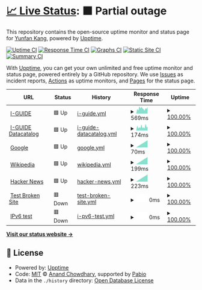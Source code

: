 # [📈 Live Status](https://yunfankang.github.io/upptime): <!--live status--> **🟧 Partial outage**

This repository contains the open-source uptime monitor and status page for [Yunfan Kang](https://yunfankang.github.io/upptime), powered by [Upptime](https://github.com/upptime/upptime).

[![Uptime CI](https://github.com/yunfankang/upptime/workflows/Uptime%20CI/badge.svg)](https://github.com/yunfankang/upptime/actions?query=workflow%3A%22Uptime+CI%22)
[![Response Time CI](https://github.com/yunfankang/upptime/workflows/Response%20Time%20CI/badge.svg)](https://github.com/yunfankang/upptime/actions?query=workflow%3A%22Response+Time+CI%22)
[![Graphs CI](https://github.com/yunfankang/upptime/workflows/Graphs%20CI/badge.svg)](https://github.com/yunfankang/upptime/actions?query=workflow%3A%22Graphs+CI%22)
[![Static Site CI](https://github.com/yunfankang/upptime/workflows/Static%20Site%20CI/badge.svg)](https://github.com/yunfankang/upptime/actions?query=workflow%3A%22Static+Site+CI%22)
[![Summary CI](https://github.com/yunfankang/upptime/workflows/Summary%20CI/badge.svg)](https://github.com/yunfankang/upptime/actions?query=workflow%3A%22Summary+CI%22)

With [Upptime](https://upptime.js.org), you can get your own unlimited and free uptime monitor and status page, powered entirely by a GitHub repository. We use [Issues](https://github.com/yunfankang/upptime/issues) as incident reports, [Actions](https://github.com/yunfankang/upptime/actions) as uptime monitors, and [Pages](https://yunfankang.github.io/upptime) for the status page.

<!--start: status pages-->
<!-- This summary is generated by Upptime (https://github.com/upptime/upptime) -->
<!-- Do not edit this manually, your changes will be overwritten -->
<!-- prettier-ignore -->
| URL | Status | History | Response Time | Uptime |
| --- | ------ | ------- | ------------- | ------ |
| <img alt="" src="https://icons.duckduckgo.com/ip3/iguide.illinois.edu.ico" height="13"> [I-GUIDE](https://iguide.illinois.edu) | 🟩 Up | [i-guide.yml](https://github.com/YunfanKang/upptime/commits/HEAD/history/i-guide.yml) | <details><summary><img alt="Response time graph" src="./graphs/i-guide/response-time-week.png" height="20"> 569ms</summary><br><a href="https://yunfankang.github.io/upptime/history/i-guide"><img alt="Response time 569" src="https://img.shields.io/endpoint?url=https%3A%2F%2Fraw.githubusercontent.com%2FYunfanKang%2Fupptime%2FHEAD%2Fapi%2Fi-guide%2Fresponse-time.json"></a><br><a href="https://yunfankang.github.io/upptime/history/i-guide"><img alt="24-hour response time 569" src="https://img.shields.io/endpoint?url=https%3A%2F%2Fraw.githubusercontent.com%2FYunfanKang%2Fupptime%2FHEAD%2Fapi%2Fi-guide%2Fresponse-time-day.json"></a><br><a href="https://yunfankang.github.io/upptime/history/i-guide"><img alt="7-day response time 569" src="https://img.shields.io/endpoint?url=https%3A%2F%2Fraw.githubusercontent.com%2FYunfanKang%2Fupptime%2FHEAD%2Fapi%2Fi-guide%2Fresponse-time-week.json"></a><br><a href="https://yunfankang.github.io/upptime/history/i-guide"><img alt="30-day response time 569" src="https://img.shields.io/endpoint?url=https%3A%2F%2Fraw.githubusercontent.com%2FYunfanKang%2Fupptime%2FHEAD%2Fapi%2Fi-guide%2Fresponse-time-month.json"></a><br><a href="https://yunfankang.github.io/upptime/history/i-guide"><img alt="1-year response time 569" src="https://img.shields.io/endpoint?url=https%3A%2F%2Fraw.githubusercontent.com%2FYunfanKang%2Fupptime%2FHEAD%2Fapi%2Fi-guide%2Fresponse-time-year.json"></a></details> | <details><summary><a href="https://yunfankang.github.io/upptime/history/i-guide">100.00%</a></summary><a href="https://yunfankang.github.io/upptime/history/i-guide"><img alt="All-time uptime 100.00%" src="https://img.shields.io/endpoint?url=https%3A%2F%2Fraw.githubusercontent.com%2FYunfanKang%2Fupptime%2FHEAD%2Fapi%2Fi-guide%2Fuptime.json"></a><br><a href="https://yunfankang.github.io/upptime/history/i-guide"><img alt="24-hour uptime 100.00%" src="https://img.shields.io/endpoint?url=https%3A%2F%2Fraw.githubusercontent.com%2FYunfanKang%2Fupptime%2FHEAD%2Fapi%2Fi-guide%2Fuptime-day.json"></a><br><a href="https://yunfankang.github.io/upptime/history/i-guide"><img alt="7-day uptime 100.00%" src="https://img.shields.io/endpoint?url=https%3A%2F%2Fraw.githubusercontent.com%2FYunfanKang%2Fupptime%2FHEAD%2Fapi%2Fi-guide%2Fuptime-week.json"></a><br><a href="https://yunfankang.github.io/upptime/history/i-guide"><img alt="30-day uptime 100.00%" src="https://img.shields.io/endpoint?url=https%3A%2F%2Fraw.githubusercontent.com%2FYunfanKang%2Fupptime%2FHEAD%2Fapi%2Fi-guide%2Fuptime-month.json"></a><br><a href="https://yunfankang.github.io/upptime/history/i-guide"><img alt="1-year uptime 100.00%" src="https://img.shields.io/endpoint?url=https%3A%2F%2Fraw.githubusercontent.com%2FYunfanKang%2Fupptime%2FHEAD%2Fapi%2Fi-guide%2Fuptime-year.json"></a></details>
| <img alt="" src="https://icons.duckduckgo.com/ip3/iguide.cuahsi.io.ico" height="13"> [I-GUIDE Datacatalog](https://iguide.cuahsi.io) | 🟩 Up | [i-guide-datacatalog.yml](https://github.com/YunfanKang/upptime/commits/HEAD/history/i-guide-datacatalog.yml) | <details><summary><img alt="Response time graph" src="./graphs/i-guide-datacatalog/response-time-week.png" height="20"> 174ms</summary><br><a href="https://yunfankang.github.io/upptime/history/i-guide-datacatalog"><img alt="Response time 174" src="https://img.shields.io/endpoint?url=https%3A%2F%2Fraw.githubusercontent.com%2FYunfanKang%2Fupptime%2FHEAD%2Fapi%2Fi-guide-datacatalog%2Fresponse-time.json"></a><br><a href="https://yunfankang.github.io/upptime/history/i-guide-datacatalog"><img alt="24-hour response time 174" src="https://img.shields.io/endpoint?url=https%3A%2F%2Fraw.githubusercontent.com%2FYunfanKang%2Fupptime%2FHEAD%2Fapi%2Fi-guide-datacatalog%2Fresponse-time-day.json"></a><br><a href="https://yunfankang.github.io/upptime/history/i-guide-datacatalog"><img alt="7-day response time 174" src="https://img.shields.io/endpoint?url=https%3A%2F%2Fraw.githubusercontent.com%2FYunfanKang%2Fupptime%2FHEAD%2Fapi%2Fi-guide-datacatalog%2Fresponse-time-week.json"></a><br><a href="https://yunfankang.github.io/upptime/history/i-guide-datacatalog"><img alt="30-day response time 174" src="https://img.shields.io/endpoint?url=https%3A%2F%2Fraw.githubusercontent.com%2FYunfanKang%2Fupptime%2FHEAD%2Fapi%2Fi-guide-datacatalog%2Fresponse-time-month.json"></a><br><a href="https://yunfankang.github.io/upptime/history/i-guide-datacatalog"><img alt="1-year response time 174" src="https://img.shields.io/endpoint?url=https%3A%2F%2Fraw.githubusercontent.com%2FYunfanKang%2Fupptime%2FHEAD%2Fapi%2Fi-guide-datacatalog%2Fresponse-time-year.json"></a></details> | <details><summary><a href="https://yunfankang.github.io/upptime/history/i-guide-datacatalog">100.00%</a></summary><a href="https://yunfankang.github.io/upptime/history/i-guide-datacatalog"><img alt="All-time uptime 100.00%" src="https://img.shields.io/endpoint?url=https%3A%2F%2Fraw.githubusercontent.com%2FYunfanKang%2Fupptime%2FHEAD%2Fapi%2Fi-guide-datacatalog%2Fuptime.json"></a><br><a href="https://yunfankang.github.io/upptime/history/i-guide-datacatalog"><img alt="24-hour uptime 100.00%" src="https://img.shields.io/endpoint?url=https%3A%2F%2Fraw.githubusercontent.com%2FYunfanKang%2Fupptime%2FHEAD%2Fapi%2Fi-guide-datacatalog%2Fuptime-day.json"></a><br><a href="https://yunfankang.github.io/upptime/history/i-guide-datacatalog"><img alt="7-day uptime 100.00%" src="https://img.shields.io/endpoint?url=https%3A%2F%2Fraw.githubusercontent.com%2FYunfanKang%2Fupptime%2FHEAD%2Fapi%2Fi-guide-datacatalog%2Fuptime-week.json"></a><br><a href="https://yunfankang.github.io/upptime/history/i-guide-datacatalog"><img alt="30-day uptime 100.00%" src="https://img.shields.io/endpoint?url=https%3A%2F%2Fraw.githubusercontent.com%2FYunfanKang%2Fupptime%2FHEAD%2Fapi%2Fi-guide-datacatalog%2Fuptime-month.json"></a><br><a href="https://yunfankang.github.io/upptime/history/i-guide-datacatalog"><img alt="1-year uptime 100.00%" src="https://img.shields.io/endpoint?url=https%3A%2F%2Fraw.githubusercontent.com%2FYunfanKang%2Fupptime%2FHEAD%2Fapi%2Fi-guide-datacatalog%2Fuptime-year.json"></a></details>
| <img alt="" src="https://icons.duckduckgo.com/ip3/www.google.com.ico" height="13"> [Google](https://www.google.com) | 🟩 Up | [google.yml](https://github.com/YunfanKang/upptime/commits/HEAD/history/google.yml) | <details><summary><img alt="Response time graph" src="./graphs/google/response-time-week.png" height="20"> 70ms</summary><br><a href="https://yunfankang.github.io/upptime/history/google"><img alt="Response time 70" src="https://img.shields.io/endpoint?url=https%3A%2F%2Fraw.githubusercontent.com%2FYunfanKang%2Fupptime%2FHEAD%2Fapi%2Fgoogle%2Fresponse-time.json"></a><br><a href="https://yunfankang.github.io/upptime/history/google"><img alt="24-hour response time 70" src="https://img.shields.io/endpoint?url=https%3A%2F%2Fraw.githubusercontent.com%2FYunfanKang%2Fupptime%2FHEAD%2Fapi%2Fgoogle%2Fresponse-time-day.json"></a><br><a href="https://yunfankang.github.io/upptime/history/google"><img alt="7-day response time 70" src="https://img.shields.io/endpoint?url=https%3A%2F%2Fraw.githubusercontent.com%2FYunfanKang%2Fupptime%2FHEAD%2Fapi%2Fgoogle%2Fresponse-time-week.json"></a><br><a href="https://yunfankang.github.io/upptime/history/google"><img alt="30-day response time 70" src="https://img.shields.io/endpoint?url=https%3A%2F%2Fraw.githubusercontent.com%2FYunfanKang%2Fupptime%2FHEAD%2Fapi%2Fgoogle%2Fresponse-time-month.json"></a><br><a href="https://yunfankang.github.io/upptime/history/google"><img alt="1-year response time 70" src="https://img.shields.io/endpoint?url=https%3A%2F%2Fraw.githubusercontent.com%2FYunfanKang%2Fupptime%2FHEAD%2Fapi%2Fgoogle%2Fresponse-time-year.json"></a></details> | <details><summary><a href="https://yunfankang.github.io/upptime/history/google">100.00%</a></summary><a href="https://yunfankang.github.io/upptime/history/google"><img alt="All-time uptime 100.00%" src="https://img.shields.io/endpoint?url=https%3A%2F%2Fraw.githubusercontent.com%2FYunfanKang%2Fupptime%2FHEAD%2Fapi%2Fgoogle%2Fuptime.json"></a><br><a href="https://yunfankang.github.io/upptime/history/google"><img alt="24-hour uptime 100.00%" src="https://img.shields.io/endpoint?url=https%3A%2F%2Fraw.githubusercontent.com%2FYunfanKang%2Fupptime%2FHEAD%2Fapi%2Fgoogle%2Fuptime-day.json"></a><br><a href="https://yunfankang.github.io/upptime/history/google"><img alt="7-day uptime 100.00%" src="https://img.shields.io/endpoint?url=https%3A%2F%2Fraw.githubusercontent.com%2FYunfanKang%2Fupptime%2FHEAD%2Fapi%2Fgoogle%2Fuptime-week.json"></a><br><a href="https://yunfankang.github.io/upptime/history/google"><img alt="30-day uptime 100.00%" src="https://img.shields.io/endpoint?url=https%3A%2F%2Fraw.githubusercontent.com%2FYunfanKang%2Fupptime%2FHEAD%2Fapi%2Fgoogle%2Fuptime-month.json"></a><br><a href="https://yunfankang.github.io/upptime/history/google"><img alt="1-year uptime 100.00%" src="https://img.shields.io/endpoint?url=https%3A%2F%2Fraw.githubusercontent.com%2FYunfanKang%2Fupptime%2FHEAD%2Fapi%2Fgoogle%2Fuptime-year.json"></a></details>
| <img alt="" src="https://icons.duckduckgo.com/ip3/en.wikipedia.org.ico" height="13"> [Wikipedia](https://en.wikipedia.org) | 🟩 Up | [wikipedia.yml](https://github.com/YunfanKang/upptime/commits/HEAD/history/wikipedia.yml) | <details><summary><img alt="Response time graph" src="./graphs/wikipedia/response-time-week.png" height="20"> 199ms</summary><br><a href="https://yunfankang.github.io/upptime/history/wikipedia"><img alt="Response time 199" src="https://img.shields.io/endpoint?url=https%3A%2F%2Fraw.githubusercontent.com%2FYunfanKang%2Fupptime%2FHEAD%2Fapi%2Fwikipedia%2Fresponse-time.json"></a><br><a href="https://yunfankang.github.io/upptime/history/wikipedia"><img alt="24-hour response time 199" src="https://img.shields.io/endpoint?url=https%3A%2F%2Fraw.githubusercontent.com%2FYunfanKang%2Fupptime%2FHEAD%2Fapi%2Fwikipedia%2Fresponse-time-day.json"></a><br><a href="https://yunfankang.github.io/upptime/history/wikipedia"><img alt="7-day response time 199" src="https://img.shields.io/endpoint?url=https%3A%2F%2Fraw.githubusercontent.com%2FYunfanKang%2Fupptime%2FHEAD%2Fapi%2Fwikipedia%2Fresponse-time-week.json"></a><br><a href="https://yunfankang.github.io/upptime/history/wikipedia"><img alt="30-day response time 199" src="https://img.shields.io/endpoint?url=https%3A%2F%2Fraw.githubusercontent.com%2FYunfanKang%2Fupptime%2FHEAD%2Fapi%2Fwikipedia%2Fresponse-time-month.json"></a><br><a href="https://yunfankang.github.io/upptime/history/wikipedia"><img alt="1-year response time 199" src="https://img.shields.io/endpoint?url=https%3A%2F%2Fraw.githubusercontent.com%2FYunfanKang%2Fupptime%2FHEAD%2Fapi%2Fwikipedia%2Fresponse-time-year.json"></a></details> | <details><summary><a href="https://yunfankang.github.io/upptime/history/wikipedia">100.00%</a></summary><a href="https://yunfankang.github.io/upptime/history/wikipedia"><img alt="All-time uptime 100.00%" src="https://img.shields.io/endpoint?url=https%3A%2F%2Fraw.githubusercontent.com%2FYunfanKang%2Fupptime%2FHEAD%2Fapi%2Fwikipedia%2Fuptime.json"></a><br><a href="https://yunfankang.github.io/upptime/history/wikipedia"><img alt="24-hour uptime 100.00%" src="https://img.shields.io/endpoint?url=https%3A%2F%2Fraw.githubusercontent.com%2FYunfanKang%2Fupptime%2FHEAD%2Fapi%2Fwikipedia%2Fuptime-day.json"></a><br><a href="https://yunfankang.github.io/upptime/history/wikipedia"><img alt="7-day uptime 100.00%" src="https://img.shields.io/endpoint?url=https%3A%2F%2Fraw.githubusercontent.com%2FYunfanKang%2Fupptime%2FHEAD%2Fapi%2Fwikipedia%2Fuptime-week.json"></a><br><a href="https://yunfankang.github.io/upptime/history/wikipedia"><img alt="30-day uptime 100.00%" src="https://img.shields.io/endpoint?url=https%3A%2F%2Fraw.githubusercontent.com%2FYunfanKang%2Fupptime%2FHEAD%2Fapi%2Fwikipedia%2Fuptime-month.json"></a><br><a href="https://yunfankang.github.io/upptime/history/wikipedia"><img alt="1-year uptime 100.00%" src="https://img.shields.io/endpoint?url=https%3A%2F%2Fraw.githubusercontent.com%2FYunfanKang%2Fupptime%2FHEAD%2Fapi%2Fwikipedia%2Fuptime-year.json"></a></details>
| <img alt="" src="https://icons.duckduckgo.com/ip3/news.ycombinator.com.ico" height="13"> [Hacker News](https://news.ycombinator.com) | 🟩 Up | [hacker-news.yml](https://github.com/YunfanKang/upptime/commits/HEAD/history/hacker-news.yml) | <details><summary><img alt="Response time graph" src="./graphs/hacker-news/response-time-week.png" height="20"> 223ms</summary><br><a href="https://yunfankang.github.io/upptime/history/hacker-news"><img alt="Response time 223" src="https://img.shields.io/endpoint?url=https%3A%2F%2Fraw.githubusercontent.com%2FYunfanKang%2Fupptime%2FHEAD%2Fapi%2Fhacker-news%2Fresponse-time.json"></a><br><a href="https://yunfankang.github.io/upptime/history/hacker-news"><img alt="24-hour response time 223" src="https://img.shields.io/endpoint?url=https%3A%2F%2Fraw.githubusercontent.com%2FYunfanKang%2Fupptime%2FHEAD%2Fapi%2Fhacker-news%2Fresponse-time-day.json"></a><br><a href="https://yunfankang.github.io/upptime/history/hacker-news"><img alt="7-day response time 223" src="https://img.shields.io/endpoint?url=https%3A%2F%2Fraw.githubusercontent.com%2FYunfanKang%2Fupptime%2FHEAD%2Fapi%2Fhacker-news%2Fresponse-time-week.json"></a><br><a href="https://yunfankang.github.io/upptime/history/hacker-news"><img alt="30-day response time 223" src="https://img.shields.io/endpoint?url=https%3A%2F%2Fraw.githubusercontent.com%2FYunfanKang%2Fupptime%2FHEAD%2Fapi%2Fhacker-news%2Fresponse-time-month.json"></a><br><a href="https://yunfankang.github.io/upptime/history/hacker-news"><img alt="1-year response time 223" src="https://img.shields.io/endpoint?url=https%3A%2F%2Fraw.githubusercontent.com%2FYunfanKang%2Fupptime%2FHEAD%2Fapi%2Fhacker-news%2Fresponse-time-year.json"></a></details> | <details><summary><a href="https://yunfankang.github.io/upptime/history/hacker-news">100.00%</a></summary><a href="https://yunfankang.github.io/upptime/history/hacker-news"><img alt="All-time uptime 100.00%" src="https://img.shields.io/endpoint?url=https%3A%2F%2Fraw.githubusercontent.com%2FYunfanKang%2Fupptime%2FHEAD%2Fapi%2Fhacker-news%2Fuptime.json"></a><br><a href="https://yunfankang.github.io/upptime/history/hacker-news"><img alt="24-hour uptime 100.00%" src="https://img.shields.io/endpoint?url=https%3A%2F%2Fraw.githubusercontent.com%2FYunfanKang%2Fupptime%2FHEAD%2Fapi%2Fhacker-news%2Fuptime-day.json"></a><br><a href="https://yunfankang.github.io/upptime/history/hacker-news"><img alt="7-day uptime 100.00%" src="https://img.shields.io/endpoint?url=https%3A%2F%2Fraw.githubusercontent.com%2FYunfanKang%2Fupptime%2FHEAD%2Fapi%2Fhacker-news%2Fuptime-week.json"></a><br><a href="https://yunfankang.github.io/upptime/history/hacker-news"><img alt="30-day uptime 100.00%" src="https://img.shields.io/endpoint?url=https%3A%2F%2Fraw.githubusercontent.com%2FYunfanKang%2Fupptime%2FHEAD%2Fapi%2Fhacker-news%2Fuptime-month.json"></a><br><a href="https://yunfankang.github.io/upptime/history/hacker-news"><img alt="1-year uptime 100.00%" src="https://img.shields.io/endpoint?url=https%3A%2F%2Fraw.githubusercontent.com%2FYunfanKang%2Fupptime%2FHEAD%2Fapi%2Fhacker-news%2Fuptime-year.json"></a></details>
| <img alt="" src="https://icons.duckduckgo.com/ip3/thissitedoesnotexist.koj.co.ico" height="13"> [Test Broken Site](https://thissitedoesnotexist.koj.co) | 🟥 Down | [test-broken-site.yml](https://github.com/YunfanKang/upptime/commits/HEAD/history/test-broken-site.yml) | <details><summary><img alt="Response time graph" src="./graphs/test-broken-site/response-time-week.png" height="20"> 0ms</summary><br><a href="https://yunfankang.github.io/upptime/history/test-broken-site"><img alt="Response time 0" src="https://img.shields.io/endpoint?url=https%3A%2F%2Fraw.githubusercontent.com%2FYunfanKang%2Fupptime%2FHEAD%2Fapi%2Ftest-broken-site%2Fresponse-time.json"></a><br><a href="https://yunfankang.github.io/upptime/history/test-broken-site"><img alt="24-hour response time 0" src="https://img.shields.io/endpoint?url=https%3A%2F%2Fraw.githubusercontent.com%2FYunfanKang%2Fupptime%2FHEAD%2Fapi%2Ftest-broken-site%2Fresponse-time-day.json"></a><br><a href="https://yunfankang.github.io/upptime/history/test-broken-site"><img alt="7-day response time 0" src="https://img.shields.io/endpoint?url=https%3A%2F%2Fraw.githubusercontent.com%2FYunfanKang%2Fupptime%2FHEAD%2Fapi%2Ftest-broken-site%2Fresponse-time-week.json"></a><br><a href="https://yunfankang.github.io/upptime/history/test-broken-site"><img alt="30-day response time 0" src="https://img.shields.io/endpoint?url=https%3A%2F%2Fraw.githubusercontent.com%2FYunfanKang%2Fupptime%2FHEAD%2Fapi%2Ftest-broken-site%2Fresponse-time-month.json"></a><br><a href="https://yunfankang.github.io/upptime/history/test-broken-site"><img alt="1-year response time 0" src="https://img.shields.io/endpoint?url=https%3A%2F%2Fraw.githubusercontent.com%2FYunfanKang%2Fupptime%2FHEAD%2Fapi%2Ftest-broken-site%2Fresponse-time-year.json"></a></details> | <details><summary><a href="https://yunfankang.github.io/upptime/history/test-broken-site">100.00%</a></summary><a href="https://yunfankang.github.io/upptime/history/test-broken-site"><img alt="All-time uptime 100.00%" src="https://img.shields.io/endpoint?url=https%3A%2F%2Fraw.githubusercontent.com%2FYunfanKang%2Fupptime%2FHEAD%2Fapi%2Ftest-broken-site%2Fuptime.json"></a><br><a href="https://yunfankang.github.io/upptime/history/test-broken-site"><img alt="24-hour uptime 100.00%" src="https://img.shields.io/endpoint?url=https%3A%2F%2Fraw.githubusercontent.com%2FYunfanKang%2Fupptime%2FHEAD%2Fapi%2Ftest-broken-site%2Fuptime-day.json"></a><br><a href="https://yunfankang.github.io/upptime/history/test-broken-site"><img alt="7-day uptime 100.00%" src="https://img.shields.io/endpoint?url=https%3A%2F%2Fraw.githubusercontent.com%2FYunfanKang%2Fupptime%2FHEAD%2Fapi%2Ftest-broken-site%2Fuptime-week.json"></a><br><a href="https://yunfankang.github.io/upptime/history/test-broken-site"><img alt="30-day uptime 100.00%" src="https://img.shields.io/endpoint?url=https%3A%2F%2Fraw.githubusercontent.com%2FYunfanKang%2Fupptime%2FHEAD%2Fapi%2Ftest-broken-site%2Fuptime-month.json"></a><br><a href="https://yunfankang.github.io/upptime/history/test-broken-site"><img alt="1-year uptime 100.00%" src="https://img.shields.io/endpoint?url=https%3A%2F%2Fraw.githubusercontent.com%2FYunfanKang%2Fupptime%2FHEAD%2Fapi%2Ftest-broken-site%2Fuptime-year.json"></a></details>
| <img alt="" src="https://icons.duckduckgo.com/ip3/null.ico" height="13"> [IPv6 test](forwardemail.net) | 🟥 Down | [i-pv6-test.yml](https://github.com/YunfanKang/upptime/commits/HEAD/history/i-pv6-test.yml) | <details><summary><img alt="Response time graph" src="./graphs/i-pv6-test/response-time-week.png" height="20"> 0ms</summary><br><a href="https://yunfankang.github.io/upptime/history/i-pv6-test"><img alt="Response time 0" src="https://img.shields.io/endpoint?url=https%3A%2F%2Fraw.githubusercontent.com%2FYunfanKang%2Fupptime%2FHEAD%2Fapi%2Fi-pv6-test%2Fresponse-time.json"></a><br><a href="https://yunfankang.github.io/upptime/history/i-pv6-test"><img alt="24-hour response time 0" src="https://img.shields.io/endpoint?url=https%3A%2F%2Fraw.githubusercontent.com%2FYunfanKang%2Fupptime%2FHEAD%2Fapi%2Fi-pv6-test%2Fresponse-time-day.json"></a><br><a href="https://yunfankang.github.io/upptime/history/i-pv6-test"><img alt="7-day response time 0" src="https://img.shields.io/endpoint?url=https%3A%2F%2Fraw.githubusercontent.com%2FYunfanKang%2Fupptime%2FHEAD%2Fapi%2Fi-pv6-test%2Fresponse-time-week.json"></a><br><a href="https://yunfankang.github.io/upptime/history/i-pv6-test"><img alt="30-day response time 0" src="https://img.shields.io/endpoint?url=https%3A%2F%2Fraw.githubusercontent.com%2FYunfanKang%2Fupptime%2FHEAD%2Fapi%2Fi-pv6-test%2Fresponse-time-month.json"></a><br><a href="https://yunfankang.github.io/upptime/history/i-pv6-test"><img alt="1-year response time 0" src="https://img.shields.io/endpoint?url=https%3A%2F%2Fraw.githubusercontent.com%2FYunfanKang%2Fupptime%2FHEAD%2Fapi%2Fi-pv6-test%2Fresponse-time-year.json"></a></details> | <details><summary><a href="https://yunfankang.github.io/upptime/history/i-pv6-test">100.00%</a></summary><a href="https://yunfankang.github.io/upptime/history/i-pv6-test"><img alt="All-time uptime 100.00%" src="https://img.shields.io/endpoint?url=https%3A%2F%2Fraw.githubusercontent.com%2FYunfanKang%2Fupptime%2FHEAD%2Fapi%2Fi-pv6-test%2Fuptime.json"></a><br><a href="https://yunfankang.github.io/upptime/history/i-pv6-test"><img alt="24-hour uptime 100.00%" src="https://img.shields.io/endpoint?url=https%3A%2F%2Fraw.githubusercontent.com%2FYunfanKang%2Fupptime%2FHEAD%2Fapi%2Fi-pv6-test%2Fuptime-day.json"></a><br><a href="https://yunfankang.github.io/upptime/history/i-pv6-test"><img alt="7-day uptime 100.00%" src="https://img.shields.io/endpoint?url=https%3A%2F%2Fraw.githubusercontent.com%2FYunfanKang%2Fupptime%2FHEAD%2Fapi%2Fi-pv6-test%2Fuptime-week.json"></a><br><a href="https://yunfankang.github.io/upptime/history/i-pv6-test"><img alt="30-day uptime 100.00%" src="https://img.shields.io/endpoint?url=https%3A%2F%2Fraw.githubusercontent.com%2FYunfanKang%2Fupptime%2FHEAD%2Fapi%2Fi-pv6-test%2Fuptime-month.json"></a><br><a href="https://yunfankang.github.io/upptime/history/i-pv6-test"><img alt="1-year uptime 100.00%" src="https://img.shields.io/endpoint?url=https%3A%2F%2Fraw.githubusercontent.com%2FYunfanKang%2Fupptime%2FHEAD%2Fapi%2Fi-pv6-test%2Fuptime-year.json"></a></details>

<!--end: status pages-->

[**Visit our status website →**](https://yunfankang.github.io/upptime)

## 📄 License

- Powered by: [Upptime](https://github.com/upptime/upptime)
- Code: [MIT](./LICENSE) © [Anand Chowdhary](https://anandchowdhary.com), supported by [Pabio](https://pabio.com)
- Data in the `./history` directory: [Open Database License](https://opendatacommons.org/licenses/odbl/1-0/)
